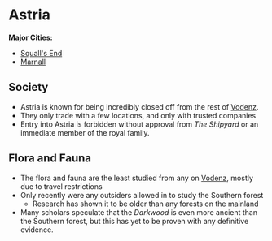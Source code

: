 # Astria

__Major Cities:__

- [Squall's End](squalls-end.md)
- [Marnall](marnall.md)

## Society

- Astria is known for being incredibly closed off from the rest of [Vodenz](../vodenz.md).  
- They only trade with a few locations, and only with trusted companies
- Entry into Astria is forbidden without approval from _The Shipyard_ or an immediate member of the royal family.

## Flora and Fauna

- The flora and fauna are the least studied from any on [Vodenz](../vodenz.md), mostly due to travel restrictions
- Only recently were any outsiders allowed in to study the Southern forest
  - Research has shown it to be older than any forests on the mainland
- Many scholars speculate that the _Darkwood_ is even more ancient than the Southern forest, but this has yet to be proven with any definitive evidence.

